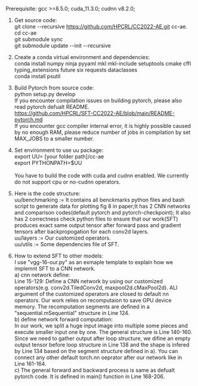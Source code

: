 Prerequisite: gcc >=8.5.0; cuda_11.3.0; cudnn v8.2.0;


1) Get source code:<br />
git clone --recursive https://github.com/HPCRL/CC2022-AE.git cc-ae. <br />
cd cc-ae <br />
git submodule sync <br />
git submodule update --init --recursive <br />

2) Create a conda virtual environment and dependencies:<br />
conda install numpy ninja pyyaml mkl mkl-include setuptools cmake cffi typing_extensions future six requests dataclasses<br />
conda install psutil

3) Build Pytorch from source code:<br /> 
python setup.py develop <br /> 
If you encounter compilation issues on building pytorch, please also read pytorch defualt README. <br /> 
https://github.com/HPCRL/SFT-CC2022-AE/blob/main/README-pytorch.md <br /> 
If you encounter gcc compiler internal error, it is highly possible caused by no enough RAM, please reduce number of jobs in compilation by set MAX_JOBS to a smaller number.

4) Set environment to use uu package:<br />
export UU= [your folder path]/cc-ae   <br />
export PYTHONPATH=$UU <br /><br />
You have to build the code with cuda and cudnn enabled. We currently do not support cpu or no-cudnn operators.

5) Here is the code structure:<br />
uu/benchmarking := It contains all benckmarks python files and bash script to generate data for plotting fig 8 in paper;It has 2 CNN networks and comparison codes(default pytorch and pytorch-checkpoint); It also has 2 correctness check python files to ensure that our work(SFT) produces exact same output tensor after forward pass and gradient tensors after backpropogation for each conv2d layers.<br />
uu/layers := Our customized operators.<br />
uu/utils := Some dependencies file of SFT.

6) How to extend SFT to other models:<br />
I use "vgg-16-our.py" as an exmaple template to explain how we implemnt SFT to a CNN network.<br />
a) cnn network define:<br />
Line 15-129: Define a CNN network by using our customized operators(e.g. conv2d.TiledConv2d, maxpool2d.cMaxPool2d). ALl argument of the customized operators are closed to default nn operators. Our work relies on recomputaion to save GPU device memory. The recomputation segments are defined in a "sequential.mSequential" structure in Line 124.<br />
b) define network forward computation:<br />
In our work, we split a huge input image into multiple some pieces and execute smaller input one by one. The general structure is Line 140-160. Since we need to gather output after loop structure, we difine an empty output tensor before loop structure in Line 138 and the shape is infered by Line 134 based on the segment structure defined in a).
You can connect any other default torch.nn oeprator after our network like in Line 161-164.<br />
c) The general forward and backward process is same as defualt pytorch code. It is defined in main() function in Line 168-206.





